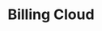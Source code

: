 ---
sidebar_position: 1
sidebar_label: Billing Cloud
id: settings-billing-cloud
title: Billing Cloud
---